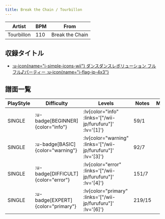 ```yaml
---
title: Break the Chain / Tourbillon
---
```


|Artist|BPM|From|
|------|---|----|
|Tourbillon|110|Break the Chain|

## 収録タイトル

- [ :u-icon{name="i-simple-icons-wii"} ダンスダンスレボリューション フルフル♪パーティー :u-icon{name="i-flag-jp-4x3"} ](/wii-jp/furufuru)

## 譜面一覧

|PlayStyle|Difficulty|Levels|Notes|Movie|
|---------|----------|------|-----|-----|
|SINGLE| :u-badge[BEGINNER]{color="info"} | :lv{color="info" :links='["/wii-jp/furufuru"]' :lv='[1]'} |59/1||
|SINGLE| :u-badge[BASIC]{color="warning"} | :lv{color="warning" :links='["/wii-jp/furufuru"]' :lv='[3]'} |92/7||
|SINGLE| :u-badge[DIFFICULT]{color="error"} | :lv{color="error" :links='["/wii-jp/furufuru"]' :lv='[4]'} |151/7||
|SINGLE| :u-badge[EXPERT]{color="primary"} | :lv{color="primary" :links='["/wii-jp/furufuru"]' :lv='[6]'} |219/15||
